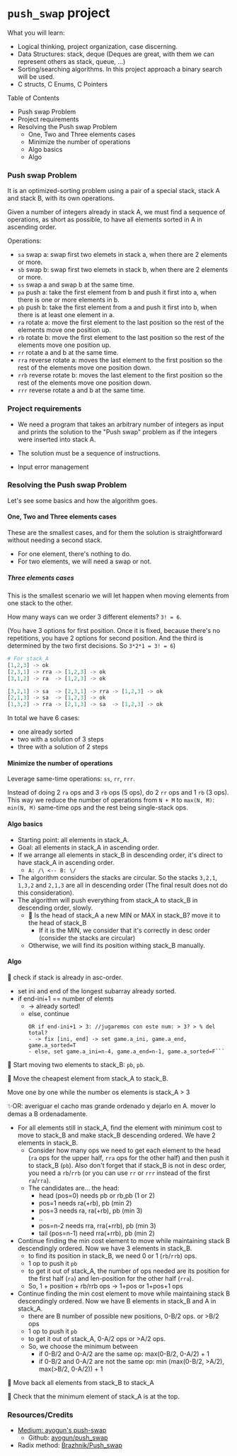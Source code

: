 # `push_swap` project

What you will learn: 
- Logical thinking, project organization, case discerning. 
- Data Structures: stack, deque (Deques are great, with them we can represent others as stack, queue, ...)
- Sorting/searching algorithms. In this project approach a binary search will be used.
- C structs, C Enums, C Pointers

Table of Contents
- Push swap Problem
- Project requirements
- Resolving the Push swap Problem
	- One, Two and Three elements cases
	- Minimize the number of operations
	- Algo basics
	- Algo

### Push swap Problem
It is an optimized-sorting problem using a pair of a special stack, stack A and stack B, with its own operations.

Given a number of integers already in stack A, we must find a sequence of operations, as short as possible, to have all elements sorted in A in ascending order.

Operations:

 * `sa` swap a: swap first two elemets in stack a, when there are 2 elements or more.
 * `sb` swap b: swap first two elemets in stack b, when there are 2 elements or more.
 * `ss` swap a and swap b at the same time.
 * `pa` push a: take the first element from b and push it first into a, when there is one or more elements in b.
 * `pb` push b: take the first element from a and push it first into b, when there is at least one element in a.
 * `ra` rotate a: move the first element to the last position so the rest of the elements move one position up.
 * `rb` rotate b: move the first element to the last position so the rest of the elements move one position up.
 * `rr` rotate a and b at the same time.
 * `rra` reverse rotate a: moves the last element to the first position so the rest of the elements move one position down.
 * `rrb` reverse rotate b: moves the last element to the first position so the rest of the elements move one position down.
 * `rrr` reverse rotate a and b at the same time.


### Project requirements
- We need a program that takes an arbitrary number of integers as input and prints the solution to the "Push swap" problem as if the integers were inserted into stack A.

- The solution must be a sequence of instructions.

- Input error management


### Resolving the Push swap Problem

Let's see some basics and how the algorithm goes.

#### One, Two and Three elements cases
These are the smallest cases, and for them the solution is straightforward without needing a second stack.

- For one element, there's nothing to do.
- For two elements, we will need a swap or not.

##### Three elements cases
This is the smallest scenario we will let happen when moving elements from one stack to the other.

How many ways can we order 3 different elements? `3! = 6`.

(You have 3 options for first position. Once it is fixed, because there's no repetitions, you have 2 options for second position. And the third is determined by the two first decisions. So `3*2*1 = 3! = 6`)
``` python
# For stack_A
[1,2,3] -> ok
[2,3,1] -> rra -> [1,2,3] -> ok
[3,1,2] -> ra  -> [1,2,3] -> ok

[3,2,1] -> sa  -> [2,3,1] -> rra -> [1,2,3] -> ok
[2,1,3] -> sa  -> [1,2,3] -> ok
[1,3,2] -> rra -> [2,1,3] -> sa  -> [1,2,3] -> ok
```

In total we have 6 cases: 
- one already sorted
- two with a solution of 3 steps
- three with a solution of 2 steps

#### Minimize the number of operations

Leverage same-time operations: `ss`, `rr`, `rrr`.

Instead of doing 2 `ra` ops and 3 `rb` ops (5 ops), do 2 `rr` ops and 1 `rb` (3 ops).
This way we reduce the number of operations from `N + M` to `max(N, M)`: `min(N, M)` same-time ops and the rest being single-stack ops.

#### Algo basics
- Starting point: all elements in stack_A.
- Goal: all elements in stack_A in ascending order.
- If we arrange all elements in stack_B in descending order, it's direct to have stack_A in ascending order.
	- `A: /\ <-- B: \/`
- The algorithm considers the stacks are circular. So the stacks `3,2,1`, `1,3,2` and `2,1,3` are all in descending order (The final result does not do this consideration).
- The algorithm will push everything from stack_A to stack_B in descending order, slowly.
	- 🔴 Is the head of stack_A a new MIN or MAX in stack_B? move it to the head of stack_B
		- If it is the MIN, we consider that it's correctly in desc order (consider the stacks are circular)
	- Otherwise, we will find its position withing stack_B manually.

#### Algo
🔸 check if stack is already in asc-order.
- set ini and end of the longest subarray already sorted.
- if end-ini+1 == number of elemts 
	- -> already sorted!
	- else, continue
		```
		OR if end-ini+1 > 3: //jugaremos con este num: > 3? > % del total?
		- -> fix [ini, end] -> set game.a_ini, game.a_end, game.a_sorted=T
		- else, set game.a_ini=n-4, game.a_end=n-1, game.a_sorted=F```

🔸 Start moving two elements to stack_B: `pb`, `pb`.

🔸 Move the cheapest element from stack_A to stack_B.

Move one by one while the number os elements is stack_A > 3

✨OR: averiguar el cacho mas grande ordenado y dejarlo en A. mover lo demas a B ordenadamente.

- For all elements still in stack_A, find the element with minimum cost to move to stack_B and make stack_B descending ordered. We have 2 elements in stack_B.
	- Consider how many ops we need to get each element to the head (`ra` ops for the upper half, `rra` ops for the other half) and then push it to stack_B (`pb`). Also don't forget that if stack_B is not in desc order, you need a `rb`/`rrb` (or you can use `rr` or `rrr` instead of the first `ra`/`rra`).
	- The candidates are... the head:
		- head (pos=0) needs pb or rb,pb (1 or 2)
		- pos=1 needs ra(+rb),  pb (min 2)
		- pos=3 needs ra, ra(+rb), pb (min 3)
		- ..
		- pos=n-2 needs rra, rra(+rrb), pb (min 3)
		- tail (pos=n-1) need rra(+rrb), pb (min 2)
- Continue finding the min cost element to move while maintaining stack B descendingly ordered. Now we have 3 elements in stack_B.
	- to find its position in stack_B, we need 0 or 1 (`rb`/`rrb`) ops.
	- 1 op to push it `pb`
	- to get it out of stack_A, the number of ops needed are its position for the first half (`ra`) and len-position for the other half (`rra`).
	- So, 1 + position + rb/rrb ops -> 1+pos or 1+pos+1 ops
- Continue finding the min cost element to move while maintaining stack B descendingly ordered. Now we have B elements in stack_B and A in stack_A.
	- there are B number of possible new positions, 0-B/2 ops. or >B/2 ops
	- 1 op to push it `pb`
	- to get it out of stack_A, 0-A/2 ops or >A/2 ops.
	- So, we choose the minimum between 
		- if 0-B/2 and 0-A/2 are the same op: max(0-B/2, 0-A/2) + 1
		- if 0-B/2 and 0-A/2 are not the same op: min (max(0-B/2, >A/2), max(>B/2, 0-A/2)) + 1

🔸 Move back all elements from stack_B to stack_A


🔸 Check that the minimum element of stack_A is at the top.




### Resources/Credits
- [Medium: ayogun's push-swap](https://medium.com/@ayogun/push-swap-c1f5d2d41e97)
	- Github: [ayogun/push_swap](https://github.com/ayogun/push_swap)
- Radix method: [Brazhnik/Push_swap](https://github.com/VBrazhnik/Push_swap/wiki/Algorithm)